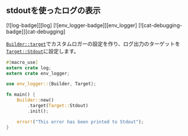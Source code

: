 ## stdoutを使ったログの表示

[![log-badge]][log] [![env_logger-badge]][env_logger] [![cat-debugging-badge]][cat-debugging]

[`Builder::target`]でカスタムロガーの設定を作り、ログ出力のターゲットを[`Target::Stdout`]に設定します。

```rust
#[macro_use]
extern crate log;
extern crate env_logger;

use env_logger::{Builder, Target};

fn main() {
    Builder::new()
        .target(Target::Stdout)
        .init();

    error!("This error has been printed to Stdout");
}
```

[`Builder::target`]: https://docs.rs/env_logger/*/env_logger/struct.Builder.html#method.target
[`Target::Stdout`]: https://docs.rs/env_logger/*/env_logger/fmt/enum.Target.html
